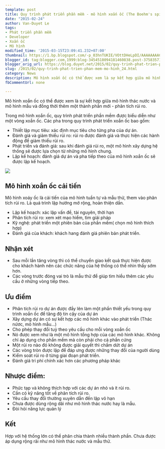```yaml
---
template: post
title: Quy trình phát triển phần mềm - mô hình xoắn ốc (The Boehm's spiral model)
date: "2015-02-24"
author: Van-Duyet Le
tags:
- Phát triển phần mềm
- Developer
- Xoắn ốc
- Mô hình
modified_time: '2015-03-15T23:09:41.232+07:00'
thumbnail: https://1.bp.blogspot.com/-p_03hnTUKIE/VOttDHeLpDI/AAAAAAAACKU/8Y1yU-4I8Eg/s1600/33349.png
blogger_id: tag:blogger.com,1999:blog-3454518094181460838.post-3758357170820930874
blogger_orig_url: https://blog.duyet.net/2015/02/quy-trinh-phat-trien-phan-mem-mo-hinh_24.html
slug: /2015/02/quy-trinh-phat-trien-phan-mem-mo-hinh_24.html
category: News
description: Mô hình xoắn ốc có thể được xem là sự kết hợp giữa mô hình thác nước và mô hình mẫu và đồng thời thêm một thành phần mới - phân tích rủi ro.
fbCommentUrl: none

---
```


Mô hình xoắn ốc có thể được xem là sự kết hợp giữa mô hình thác nước và mô hình mẫu và đồng thời thêm một thành phần mới - phân tích rủi ro.

Trong mô hình xoắn ốc, quy trình phát triển phần mềm được biểu diễn như một vòng xoắn ốc. Các pha trong quy trình phát triển xoắn ốc bao gồm:

- Thiết lập mục tiêu: xác định mục tiêu cho từng pha của dự án.
- Đánh giá và giảm thiểu rủi ro: rủi ro được đánh giá và thực hiện các hành động để giảm thiểu rủi ro.
- Phát triển và đánh giá: sau khi đánh giá rủi ro, một mô hình xây dựng hệ thống sẽ được lựa chọn từ những mô hình chung.
- Lập kế hoạch: đánh giá dự án và pha tiếp theo của mô hình xoắn ốc sẽ được lập kế hoạch.

![](https://1.bp.blogspot.com/-p_03hnTUKIE/VOttDHeLpDI/AAAAAAAACKU/8Y1yU-4I8Eg/s1600/33349.png)

## Mô hình xoắn ốc cải tiến  ##
Mô hình xoáy ốc là cải tiến của mô hình tuần tự và mẫu thử, them vào phân tích rủi ro. Là quá trình lặp hướng mở rộng, hoàn thiện dần.

- Lập kế hoạch: xác lập vấn đề, tài nguyên, thời hạn
- Phân tích rủi ro: xem xét mạo hiểm, tìm giải pháp
- Kỹ nghệ: phát triển một phiên bản của phần mềm( chọn mô hình thích hợp)
- Đánh giá của khách: khách hang đánh giá phiên bản phát triển.

## Nhận xét  ##

- Sau mỗi lần tăng vòng thì có thể chuyển giao kết quả thực hiện được cho khách hành nên các chức năng của hệ thống có thể nhìn thấy sớm hơn.
- Các vòng trước đóng vai trò là mẫu thử để giúp tìm hiểu thêm các yêu cầu ở những vòng tiếp theo.

## Ưu điểm ##

- Phân tích rủi ro dự án được đầy lên làm một phần thiết yếu trong quy trình xoắn ốc để tăng độ tin cậy của dự án
- Xây dựng dự án có sự kết hợp các mô hình khác vào phát triển (Thác nứơc, mô hình mẫu…)
- Cho phép thay đổi tuỳ theo yêu cầu cho mỗi vòng xoắn ốc
- Nó được xem như là một mô hình tổng hợp của các mô hình khác. Không chỉ áp dụng cho phần mềm mà còn phải cho cả phần cứng
- Một rủi ro nào đó không được giải quyết thì chấm dứt dự án
- Các vòng tròn được lặp để đáp ưng được những thay đổi của người dùng
- Kiểm soát rủi ro ở từng giai đoạn phát triển.
- Đánh giá tri phí chính xác hơn các phương pháp khác

## Nhược điểm: ##

- Phức tạp và không thích hợp với các dự án nhỏ và ít rủi ro.
- Cần có kỹ năng tốt về phân tích rủi ro.
- Yêu cầu thay đổi thường xuyên dẫn đến lặp vô hạn
- Chưa được dùng rộng dãi như mô hình thác nước hay là mẫu.
- Đòi hỏi năng lực quản lý

## Kết ##
Hợp với hệ thống lớn có thể phân chia thành nhiều thành phần. Chưa được áp dụng rộng rãi như mô hình thác nước và mẫu thử.
